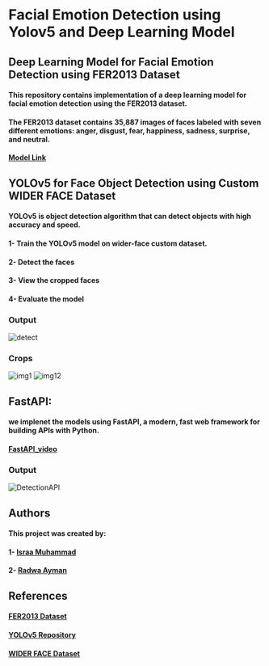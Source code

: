 # Facial Emotion Detection using Yolov5 and Deep Learning Model

## Deep Learning Model for Facial Emotion Detection using FER2013 Dataset

#### This repository contains implementation of a deep learning model for facial emotion detection using the FER2013 dataset.
#### The FER2013 dataset contains 35,887 images of faces labeled with seven different emotions: anger, disgust, fear, happiness, sadness, surprise, and neutral.
#### [Model Link](https://drive.google.com/drive/folders/1ZVfOJVbAl0D1_ZJDmAcnd1cp7a-EGEOg?usp=drive_link)

## YOLOv5 for Face Object Detection using Custom WIDER FACE Dataset

#### YOLOv5 is object detection algorithm that can detect objects with high accuracy and speed.
#### 1- Train the YOLOv5 model on wider-face custom dataset.
#### 2- Detect the faces 
#### 3- View the cropped faces 
#### 4- Evaluate the model

### Output
![detect](https://github.com/israa2050/facial-emotion-detection/assets/47259697/ba50683d-b9b0-4a80-910d-df63d8eb738a)
### Crops
![img1](https://github.com/israa2050/facial-emotion-detection/assets/47259697/b66893b9-b031-4a25-a9d3-cd4410c51f97)
![img12](https://github.com/israa2050/facial-emotion-detection/assets/47259697/d164a6bf-e3ec-4e43-a489-bce9ad967db3)



## FastAPI:
#### we implenet the models using  FastAPI, a modern, fast web framework for building APIs with Python.
#### [FastAPI_video](https://drive.google.com/file/d/1FrvYnjeNqmgeTK_TiTTK6UNIs8SbugyE/view?usp=drive_link)  
### Output
![DetectionAPI](https://github.com/israa2050/facial-emotion-detection/assets/47259697/cff9f176-ce93-48e3-999e-3ba24102da44)

## Authors
#### This project was created by:
#### 1- [Israa Muhammad](https://github.com/israa2050)
#### 2- [Radwa Ayman](https://github.com/radwaayman22)

## References
#### [FER2013 Dataset](https://www.kaggle.com/datasets/msambare/fer2013)
#### [YOLOv5 Repository](https://github.com/ultralytics/yolov5)
#### [WIDER FACE Dataset](https://www.kaggle.com/datasets/rocky03/wider-face-in-yolov5-format)
